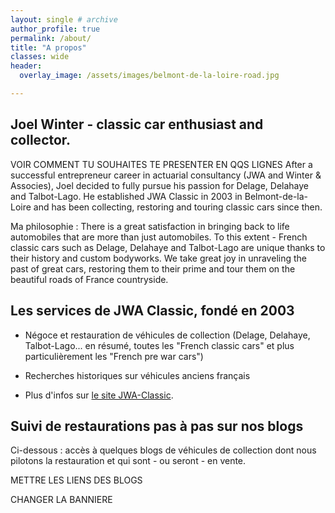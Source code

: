 ```yaml
---
layout: single # archive
author_profile: true
permalink: /about/
title: "A propos"
classes: wide
header:
  overlay_image: /assets/images/belmont-de-la-loire-road.jpg

---
```

## Joel Winter - classic car enthusiast and collector.
VOIR COMMENT TU SOUHAITES TE PRESENTER EN QQS LIGNES
After a successful entrepreneur career in actuarial consultancy (JWA and Winter & Associes), Joel decided to fully pursue his passion for Delage, Delahaye and Talbot-Lago. He established JWA Classic in 2003 in Belmont-de-la-Loire and has been collecting, restoring and touring classic cars since then.

Ma philosophie :
There is a great satisfaction in bringing back to life automobiles that are more than just automobiles.
To this extent - French classic cars such as Delage, Delahaye and Talbot-Lago are unique thanks to their history and custom bodyworks.
We take great joy in unraveling the past of great cars, restoring them to their prime and tour them on the beautiful roads of France countryside.

## Les services de JWA Classic, fondé en 2003
- Négoce et restauration de véhicules de collection (Delage, Delahaye, Talbot-Lago... en résumé, toutes les "French classic cars" et plus particulièrement les "French pre war cars")

- Recherches historiques sur véhicules anciens français

- Plus d'infos sur [le site JWA-Classic](https://www.jwaclassic.com).

## Suivi de restaurations pas à pas sur nos blogs
Ci-dessous : accès à quelques blogs de véhicules de collection dont nous pilotons la restauration et qui sont - ou seront - en vente.

METTRE LES LIENS DES BLOGS

CHANGER LA BANNIERE
